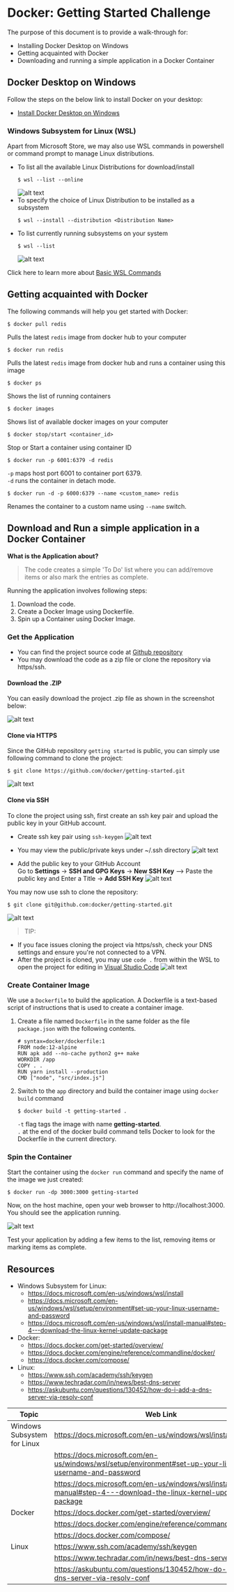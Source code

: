 # Docker: Getting Started Challenge
The purpose of this document is to provide a walk-through for:
- Installing Docker Desktop on Windows
- Getting acquainted with Docker
- Downloading and running a simple application in a Docker Container  

## Docker Desktop on Windows
Follow the steps on the below link to install Docker on your desktop:
- [Install Docker Desktop on Windows](https://docs.docker.com/docker-for-windows/install/ "Official Website: Docker")

### Windows Subsystem for Linux (WSL)
Apart from Microsoft Store, we may also use WSL commands in powershell or command prompt to manage Linux distributions.

- To list all the available Linux Distributions for download/install
    ```
    $ wsl --list --online
    ```
    ![alt text](https://objectstorage.ap-mumbai-1.oraclecloud.com/n/bm29mfisnvsu/b/docker-gettingstarted/o/pic2.JPG)
- To specify the choice of Linux Distribution to be installed as a subsystem
    ```
    $ wsl --install --distribution <Distribution Name>
    ```
- To list currently running subsystems on your system
    ```
    $ wsl --list
    ```
    ![alt text](https://objectstorage.ap-mumbai-1.oraclecloud.com/n/bm29mfisnvsu/b/docker-gettingstarted/o/pic4.JPG)
    
Click here to learn more about [Basic WSL Commands](https://docs.microsoft.com/en-us/windows/wsl/basic-commands)

## Getting acquainted with Docker
The following commands will help you get started with Docker:
```
$ docker pull redis
```
Pulls the latest `redis` image from docker hub to your computer
```
$ docker run redis
```
Pulls the latest `redis` image from docker hub and runs a container using this image
```
$ docker ps
```
Shows the list of running containers
```
$ docker images
```
Shows list of available docker images on your computer
```
$ docker stop/start <container_id>
```
Stop or Start a container using container ID
```
$ docker run -p 6001:6379 -d redis
```
`-p` maps host port 6001 to container port 6379.\
`-d` runs the container in detach mode.
```
$ docker run -d -p 6000:6379 --name <custom_name> redis
```
Renames the container to a custom name using `--name` switch.

## Download and Run a simple application in a Docker Container
**What is the Application about?**
> The code creates a simple 'To Do' list where you can add/remove items or also mark the entries as complete.

Running the application involves following steps:
1. Download the code.
1. Create a Docker Image using Dockerfile. 
1. Spin up a Container using Docker Image.

### Get the Application
- You can find the project source code at [Github repository](https://github.com/docker/getting-started)
- You may download the code as a zip file or clone the repository via https/ssh.

#### Download the .ZIP
You can easily download the project .zip file as shown in the screenshot below:

![alt text](https://objectstorage.ap-mumbai-1.oraclecloud.com/n/bm29mfisnvsu/b/docker-gettingstarted/o/pic5.JPG)

#### Clone via HTTPS
Since the GitHub repository `getting started` is public, you can simply use following command to clone the project:
```
$ git clone https://github.com/docker/getting-started.git
```
![alt text](https://objectstorage.ap-mumbai-1.oraclecloud.com/n/bm29mfisnvsu/b/docker-gettingstarted/o/pic6.JPG)

#### Clone via SSH
To clone the project using ssh, first create an ssh key pair and upload the public key in your GitHub account.
- Create ssh key pair using `ssh-keygen`
  ![alt text](https://objectstorage.ap-mumbai-1.oraclecloud.com/n/bm29mfisnvsu/b/docker-gettingstarted/o/pic7.JPG)

- You may view the public/private keys under ~/.ssh directory
  ![alt text](https://objectstorage.ap-mumbai-1.oraclecloud.com/n/bm29mfisnvsu/b/docker-gettingstarted/o/pic8.JPG)

- Add the public key to your GitHub Account  
  Go to **Settings** -> **SSH and GPG Keys** -> **New SSH Key** --> Paste the public key and Enter a Title -> **Add SSH Key**
  ![alt text](https://objectstorage.ap-mumbai-1.oraclecloud.com/n/bm29mfisnvsu/b/docker-gettingstarted/o/pic12.JPG)

You may now use ssh to clone the repository:
```
$ git clone git@github.com:docker/getting-started.git
```
![alt text](https://objectstorage.ap-mumbai-1.oraclecloud.com/n/bm29mfisnvsu/b/docker-gettingstarted/o/pic13.JPG)  

> TIP:
- If you face issues cloning the project via https/ssh, check your DNS settings and ensure you're not connected to a VPN. 
- After the project is cloned, you may use `code .` from within the WSL to open the project for editing in [Visual Studio Code](https://code.visualstudio.com/sha/download?build=stable&os=win32-x64-user)
  ![alt text](https://objectstorage.ap-mumbai-1.oraclecloud.com/n/bm29mfisnvsu/b/docker-gettingstarted/o/pic14.JPG)

### Create Container Image
We use a `Dockerfile` to build the application. A Dockerfile is a text-based script of instructions that is used to create a container image.
1. Create a file named `Dockerfile` in the same folder as the file `package.json` with the following contents.
   ``` docker 
   # syntax=docker/dockerfile:1
   FROM node:12-alpine
   RUN apk add --no-cache python2 g++ make
   WORKDIR /app
   COPY . .
   RUN yarn install --production
   CMD ["node", "src/index.js"]
   ```
1. Switch to the `app` directory and build the container image using `docker build` command
   ```
   $ docker build -t getting-started .
   ```
   `-t` flag tags the image with name **getting-started**.  \
   `.` at the end of the docker build command tells Docker to look for the Dockerfile in the current directory.

### Spin the Container
Start the container using the `docker run` command and specify the name of the image we just created:
```
$ docker run -dp 3000:3000 getting-started
```
Now, on the host machine, open your web browser to http://localhost:3000. You should see the application running.

![alt text](https://objectstorage.ap-mumbai-1.oraclecloud.com/n/bm29mfisnvsu/b/docker-gettingstarted/o/pic15.JPG)

Test your application by adding a few items to the list, removing items or marking items as complete.

## Resources
- Windows Subsystem for Linux: 
  - https://docs.microsoft.com/en-us/windows/wsl/install
  - https://docs.microsoft.com/en-us/windows/wsl/setup/environment#set-up-your-linux-username-and-password
  - https://docs.microsoft.com/en-us/windows/wsl/install-manual#step-4---download-the-linux-kernel-update-package
- Docker: 
  - https://docs.docker.com/get-started/overview/
  - https://docs.docker.com/engine/reference/commandline/docker/
  - https://docs.docker.com/compose/
- Linux:
  - https://www.ssh.com/academy/ssh/keygen
  - https://www.techradar.com/in/news/best-dns-server
  - https://askubuntu.com/questions/130452/how-do-i-add-a-dns-server-via-resolv-conf


Topic | Web Link
| --- | ---
| Windows Subsystem for Linux | https://docs.microsoft.com/en-us/windows/wsl/install
|  | https://docs.microsoft.com/en-us/windows/wsl/setup/environment#set-up-your-linux-username-and-password
|  | https://docs.microsoft.com/en-us/windows/wsl/install-manual#step-4---download-the-linux-kernel-update-package
| Docker | https://docs.docker.com/get-started/overview/
|  | https://docs.docker.com/engine/reference/commandline/docker/
|  | https://docs.docker.com/compose/
| Linux | https://www.ssh.com/academy/ssh/keygen
|  | https://www.techradar.com/in/news/best-dns-server
|  | https://askubuntu.com/questions/130452/how-do-i-add-a-dns-server-via-resolv-conf

